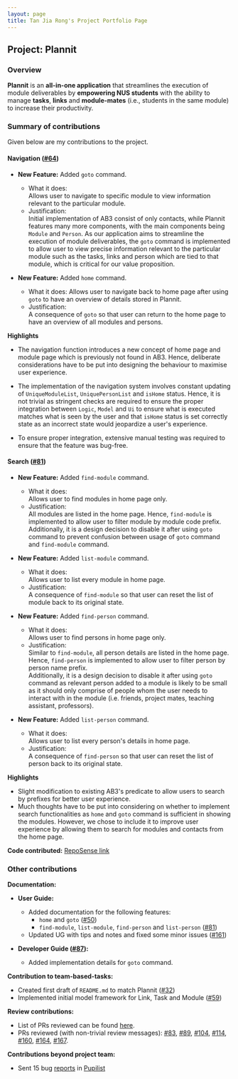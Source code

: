 ```yaml
---
layout: page
title: Tan Jia Rong's Project Portfolio Page
---
```


## Project: Plannit

### Overview
**Plannit** is an **all-in-one application** that streamlines the execution of module
deliverables by **empowering NUS students** with the ability to manage **tasks**, **links** and
**module-mates** (i.e., students in the same module) to increase their productivity.

### Summary of contributions
Given below are my contributions to the project.

#### Navigation ([#64](https://github.com/AY2223S1-CS2103T-T10-1/tp/pull/64))

* **New Feature:** Added `goto` command.
  * What it does: <br>
    Allows user to navigate to specific module to
    view information relevant to the particular module.
  * Justification: <br>
    Initial implementation of AB3 consist of only contacts, while Plannit features
    many more components, with the main components being `Module` and `Person`.
    As our application aims to streamline the execution of module deliverables,
    the `goto` command is implemented to allow user to view precise information
    relevant to the particular module such as the tasks, links and person which
    are tied to that module, which is critical for our value proposition.

* **New Feature:** Added `home` command.
  * What it does:
    Allows user to navigate back to home page after using `goto` to
    have an overview of details stored in Plannit.
  * Justification: <br>
    A consequence of `goto` so that user can return to the home page
    to have an overview of all modules and persons.

**Highlights** <br>
* The navigation function introduces a new concept of home page and module page which is previously not found
  in AB3. Hence, deliberate considerations have to be put into designing the behaviour to maximise user experience.

* The implementation of the navigation system involves constant updating of `UniqueModuleList`, `UniquePersonList`
  and `isHome` status. Hence, it is not trivial as stringent checks are required to ensure the proper integration
  between `Logic`, `Model` and `Ui` to ensure what is executed matches what is seen by the user and that `isHome`
  status is set correctly state as an incorrect state would jeopardize a user's experience.

* To ensure proper integration, extensive manual testing was required to ensure that the feature was bug-free.

#### Search ([#81](https://github.com/AY2223S1-CS2103T-T10-1/tp/pull/81))

* **New Feature:** Added `find-module` command.
  * What it does: <br>
    Allows user to find modules in home page only.
  * Justification: <br>
    All modules are listed in the home page. Hence, `find-module` is implemented to allow user to filter
    module by module code prefix. <br>
    Additionally, it is a design decision to disable it after using `goto` command to prevent
    confusion between usage of `goto` command and `find-module` command.


* **New Feature:** Added `list-module` command.
  * What it does: <br>
    Allows user to list every module in home page.
  * Justification: <br>
    A consequence of `find-module` so that user can reset the list of module back to its
    original state.


* **New Feature:** Added `find-person` command.
  * What it does: <br>
    Allows user to find persons in home page only.
  * Justification: <br>
    Similar to `find-module`, all person details are listed in
    the home page. Hence, `find-person` is implemented to allow user to filter
    person by person name prefix. <br>
    Additionally, it is a design decision to disable it after using `goto` command
    as relevant person added to a module is likely to be small as it should only comprise of
    people whom the user needs to interact with in the module
    (i.e. friends, project mates, teaching assistant, professors).


* **New Feature:** Added `list-person` command.
  * What it does: <br>
    Allows user to list every person's details in home page.
  * Justification: <br>
    A consequence of `find-person` so that user can reset the list of person back to its
    original state.

**Highlights** <br>
* Slight modification to existing AB3's predicate to allow users to search by prefixes for better user experience.
* Much thoughts have to be put into considering on whether to implement search functionalities as `home` and `goto`
  command is sufficient in showing the modules. However, we chose to include it to improve user experience by allowing
  them to search for modules and contacts from the home page.

**Code contributed:** [RepoSense link](https://nus-cs2103-ay2223s1.github.io/tp-dashboard/?search=tan-jia-rong&breakdown=true)

### Other contributions
**Documentation:**

* **User Guide:**
  * Added documentation for the following features:
    * `home` and `goto` ([#50](https://github.com/AY2223S1-CS2103T-T10-1/tp/pull/50))
    * `find-module`, `list-module`, `find-person` and `list-person` ([#81](https://github.com/AY2223S1-CS2103T-T10-1/tp/pull/81))
  * Updated UG with tips and notes and fixed some minor issues ([#161](https://github.com/AY2223S1-CS2103T-T10-1/tp/pull/161))

* **Developer Guide ([#87](https://github.com/AY2223S1-CS2103T-T10-1/tp/pull/87)):**
  * Added implementation details for `goto` command.

**Contribution to team-based-tasks:**
* Created first draft of `README.md` to match Plannit ([#32](https://github.com/AY2223S1-CS2103T-T10-1/tp/pull/32))
* Implemented initial model framework for Link, Task and Module ([#59](https://github.com/AY2223S1-CS2103T-T10-1/tp/pull/59))

**Review contributions:**
* List of PRs reviewed can be found [here](https://github.com/AY2223S1-CS2103T-T10-1/tp/pulls?q=is%3Apr+reviewed-by%3ATan-Jia-Rong).
* PRs reviewed (with non-trivial review messages):
  [#83](https://github.com/AY2223S1-CS2103T-T10-1/tp/pull/83),
  [#89](https://github.com/AY2223S1-CS2103T-T10-1/tp/pull/89),
  [#104](https://github.com/AY2223S1-CS2103T-T10-1/tp/pull/104),
  [#114](https://github.com/AY2223S1-CS2103T-T10-1/tp/pull/114),
  [#160](https://github.com/AY2223S1-CS2103T-T10-1/tp/pull/160),
  [#164](https://github.com/AY2223S1-CS2103T-T10-1/tp/pull/164),
  [#167](https://github.com/AY2223S1-CS2103T-T10-1/tp/pull/167).

**Contributions beyond project team:**
* Sent 15 bug [reports](https://github.com/Tan-Jia-Rong/ped/issues) in
  [Pupilist](https://github.com/AY2223S1-CS2103T-W09-4/tp) 